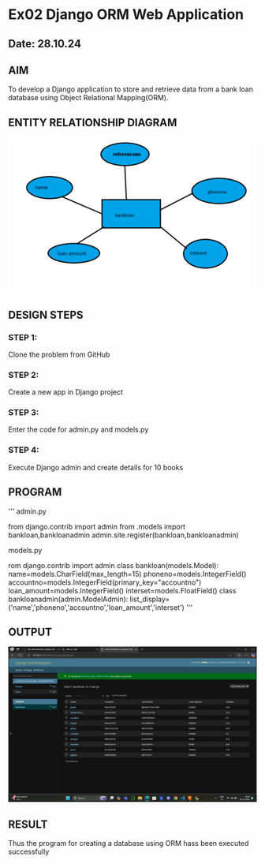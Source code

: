 # Ex02 Django ORM Web Application
## Date: 28.10.24

## AIM
To develop a Django application to store and retrieve data from a bank loan database using Object Relational Mapping(ORM).

## ENTITY RELATIONSHIP DIAGRAM
![alt text](Untitled.png)


## DESIGN STEPS

### STEP 1:
Clone the problem from GitHub

### STEP 2:
Create a new app in Django project

### STEP 3:
Enter the code for admin.py and models.py

### STEP 4:
Execute Django admin and create details for 10 books

## PROGRAM
'''
admin.py

from django.contrib import admin
from .models import bankloan,bankloanadmin
admin.site.register(bankloan,bankloanadmin)
 
 models.py

rom django.contrib import admin 
class bankloan(models.Model):
	name=models.CharField(max_length=15)
	phoneno=models.IntegerField()
	accountno=models.IntegerField(primary_key="accountno")
	loan_amount=models.IntegerField()
	interset=models.FloatField()
class bankloanadmin(admin.ModelAdmin):
list_display=('name','phoneno','accountno','loan_amount','interset')
'''



## OUTPUT
![alt text](<Screenshot (1).png>)


## RESULT
Thus the program for creating a database using ORM hass been executed successfully
